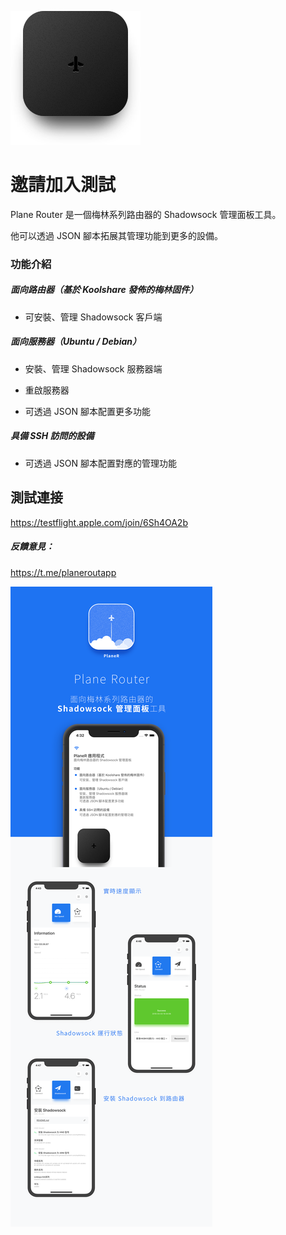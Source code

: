 ![imageRouter](./README/imageRouter.png)



# 邀請加入測試

Plane Router 是一個梅林系列路由器的 Shadowsock 管理面板工具。

他可以透過 JSON 腳本拓展其管理功能到更多的設備。



### 功能介紹

##### 面向路由器（基於 Koolshare 發佈的梅林固件）

* 可安裝、管理 Shadowsock 客戶端



##### 面向服務器（Ubuntu / Debian）

* 安裝、管理 Shadowsock 服務器端

* 重啟服務器
* 可透過 JSON 腳本配置更多功能



##### 具備 SSH 訪問的設備

* 可透過 JSON 腳本配置對應的管理功能



## 測試連接

https://testflight.apple.com/join/6Sh4OA2b

##### 反饋意見：

<https://t.me/planeroutapp>



![welcome](./README/welcome.png)
